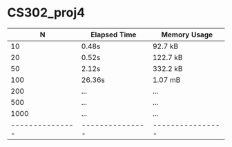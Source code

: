 # CS302_proj4
| N             | Elapsed Time  | Memory Usage   |
|---------------|---------------|----------------|
| 10            | 0.48s         | 92.7 kB        |
| 20            | 0.52s         | 122.7 kB       |
| 50            | 2.12s         | 332.2 kB       |
| 100           | 26.36s        | 1.07 mB        |
| 200           | ...           | ...            |
| 500           | ...           | ...            |
| 1000          | ...           | ...            |
|---------------|---------------|----------------|

